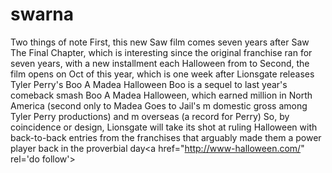 # swarna
Two things of note First, this new Saw film comes seven years after Saw The Final Chapter, which is interesting since the original franchise ran for seven years, with a new installment each Halloween from  to  Second, the film opens on Oct  of this year, which is one week after Lionsgate releases Tyler Perry's Boo  A Madea Halloween  Boo  is a sequel to last year's comeback smash Boo A Madea Halloween, which earned  million in North America (second only to Madea Goes to Jail's m domestic gross among Tyler  Perry productions) and m overseas (a record for Perry) So, by coincidence or design, Lionsgate will take its shot at ruling Halloween with back-to-back entries from the franchises that arguably made them a power player back in the proverbial day&lt;a href="http://www-halloween.com/" rel='do follow'>
